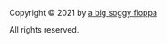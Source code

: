 Copyright © 2021 by [a big soggy floppa](https://camo.githubusercontent.com/fded3a765a45074f170b77fd8ca337cb72f83f5716d693dd0729a4a75e4a7c39/68747470733a2f2f696d6775722e636f6d2f4f384f6f5359792e706e67)

All rights reserved.
